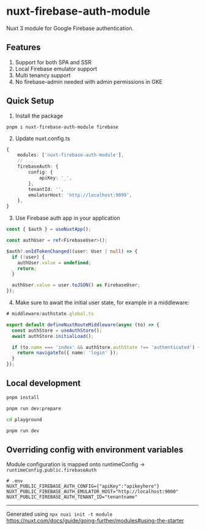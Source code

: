 # nuxt-firebase-auth-module

Nuxt 3 module for Google Firebase authentication.

## Features

1. Support for both SPA and SSR
2. Local Firebase emulator support
3. Multi tenancy support
4. No firebase-admin needed with admin permissions in GKE

## Quick Setup

1. Install the package

`pnpm i nuxt-firebase-auth-module firebase`

2. Update nuxt.config.ts

```typescript
{
    modules: ['nuxt-firebase-auth-module'],
    // ...
    firebaseAuth: {
        config: {
            apiKey: '_',
        },
        tenantId: '',
        emulatorHost: 'http://localhost:9099',
    },
}
```

3. Use Firebase auth app in your application

```typescript
const { $auth } = useNuxtApp();

const authUser = ref<FirebaseUser>();

$auth?.onIdTokenChanged((user: User | null) => {
  if (!user) {
    authUser.value = undefined;
    return;
  }

  authUser.value = user.toJSON() as FirebaseUser;
});
```

4. Make sure to await the initial user state, for example in a middleware:

```typescript
# middleware/authstate.global.ts

export default defineNuxtRouteMiddleware(async (to) => {
  const authStore = useAuthStore();
  await authStore.initialLoad();

  if (to.name === 'index' && authStore.authState !== 'authenticated') {
    return navigateTo({ name: 'login' });
  }
});
```

## Local development

```bash
pnpm install

pnpm run dev:prepare

cd playground

pnpm run dev
```

## Overriding config with environment variables

Module configuration is mapped onto runtimeConfig -> `runtimeConfig.public.firebaseAuth`

```shell
# .env
NUXT_PUBLIC_FIREBASE_AUTH_CONFIG={"apiKey":"apikeyhere"}
NUXT_PUBLIC_FIREBASE_AUTH_EMULATOR_HOST="http://localhost:9000"
NUXT_PUBLIC_FIREBASE_AUTH_TENANT_ID="tenantname"
```

---

Generated using `npx nuxi init -t module` https://nuxt.com/docs/guide/going-further/modules#using-the-starter
